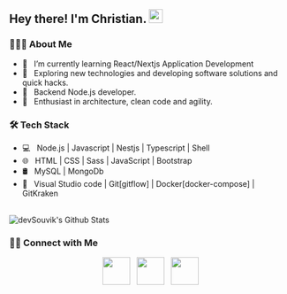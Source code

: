 <h2> Hey there! I'm Christian. <img src="https://github.com/souvikguria98/souvikguria98/blob/master/Hi.gif" width="25"></h2>
<h3> 👨🏻‍💻 About Me </h3>

- 🔭 &nbsp; I’m currently learning React/Nextjs Application Development
- 🤔 &nbsp; Exploring new technologies and developing software solutions and quick hacks.
- 💼 &nbsp; Backend Node.js developer.
- 🌱 &nbsp; Enthusiast in architecture, clean code and agility. 

<h3>🛠 Tech Stack</h3>

- 💻 &nbsp; Node.js | Javascript | Nestjs | Typescript | Shell 
- 🌐 &nbsp; HTML | CSS | Sass | JavaScript | Bootstrap
- 🛢 &nbsp; MySQL | MongoDb
- 🔧 &nbsp; Visual Studio code | Git[gitflow] | Docker[docker-compose] | GitKraken

<br>
    <img align="center" src="https://github-readme-stats.vercel.app/api?username=Christian652&include_all_commits=true&count_private=true&show_icons=true&line_height=20&title_color=7A7ADB&icon_color=2234AE&text_color=D3D3D3&bg_color=0,000000,130F40" alt="devSouvik's Github Stats">

<h3> 🤝🏻 Connect with Me </h3>

<p align="center">
&nbsp; <a href="https://www.instagram.com/christian_devs_/" target="_blank" rel="noopener noreferrer"><img src="https://img.icons8.com/plasticine/100/000000/instagram-new.png" width="50" /></a>  
&nbsp; <a href="https://www.linkedin.com/in/christian-ferreira-80a7b8196/" target="_blank" rel="noopener noreferrer"><img src="https://img.icons8.com/plasticine/100/000000/linkedin.png" width="50" /></a>
&nbsp; <a href="mailto:christianferreira652@gmail.com" target="_blank" rel="noopener noreferrer"><img src="https://img.icons8.com/plasticine/100/000000/gmail.png"  width="50" /></a>
</p>
